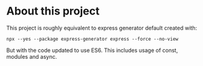 # About this project

This project is roughly equivalent to express generator default created with:

```npx --yes --package express-generator express --force --no-view```

But with the code updated to use ES6. This includes usage of const, modules and async.